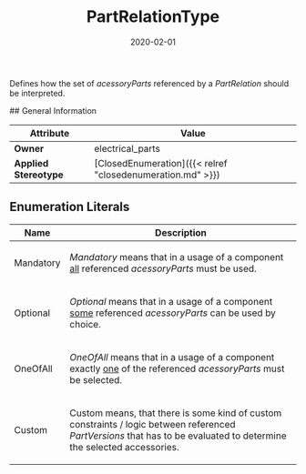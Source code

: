 ﻿---
title: PartRelationType
toc: false
type: specs
date: "2020-02-01"
draft: false
specification: VEC
version: 1.2.0
documentType: "Recommendation"
elementType: Class
classes:
  - PartRelationType
menu_name: vec-1.2.0
---
<p> Defines how the set of <i>acessoryParts </i>referenced by a <i>PartRelation</i> should be interpreted.      </p>
## General Information

| Attribute               | Value |
|-------------------------|-------|
| **Owner**               | electrical_parts |
| **Applied Stereotype**  | [ClosedEnumeration]({{< relref "closedenumeration.md" >}})<br/>  |

## Enumeration Literals
| Name          | **Description** |
|---------------|-----------------|
| Mandatory | <p> <i>Mandatory </i>means that in a usage of a component <u>all</u> referenced <i>acessoryParts</i> must be used.      </p> |
| Optional | <p> <i>Optional </i>means that in a usage of a component <u>some</u> referenced <i>acessoryParts</i> can be used by choice.      </p> |
| OneOfAll | <p> <i>OneOfAll </i>means that in a usage of a component exactly <u>one</u> of the referenced <i>acessoryParts</i> must be selected.      </p> |
| Custom | <p> Custom means, that there is some kind of custom constraints /&#160;logic between referenced<i> PartVersions</i> that has to be evaluated to determine the selected accessories.      </p> |
